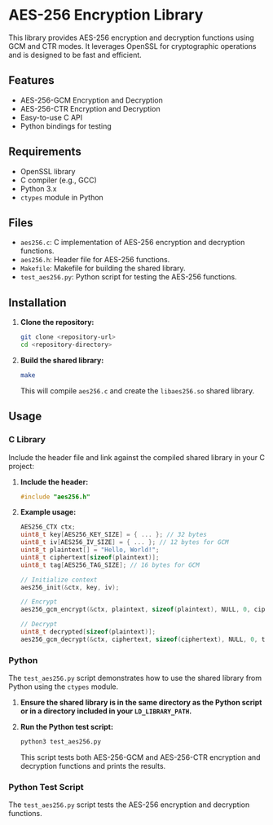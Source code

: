# AES-256 Encryption Library

This library provides AES-256 encryption and decryption functions using GCM and CTR modes. It leverages OpenSSL for cryptographic operations and is designed to be fast and efficient.

## Features

- AES-256-GCM Encryption and Decryption
- AES-256-CTR Encryption and Decryption
- Easy-to-use C API
- Python bindings for testing

## Requirements

- OpenSSL library
- C compiler (e.g., GCC)
- Python 3.x
- `ctypes` module in Python

## Files

- `aes256.c`: C implementation of AES-256 encryption and decryption functions.
- `aes256.h`: Header file for AES-256 functions.
- `Makefile`: Makefile for building the shared library.
- `test_aes256.py`: Python script for testing the AES-256 functions.

## Installation

1. **Clone the repository:**
    ```sh
    git clone <repository-url>
    cd <repository-directory>
    ```

2. **Build the shared library:**
    ```sh
    make
    ```

    This will compile `aes256.c` and create the `libaes256.so` shared library.

## Usage

### C Library

Include the header file and link against the compiled shared library in your C project:

1. **Include the header:**
    ```c
    #include "aes256.h"
    ```

2. **Example usage:**
    ```c
    AES256_CTX ctx;
    uint8_t key[AES256_KEY_SIZE] = { ... }; // 32 bytes
    uint8_t iv[AES256_IV_SIZE] = { ... }; // 12 bytes for GCM
    uint8_t plaintext[] = "Hello, World!";
    uint8_t ciphertext[sizeof(plaintext)];
    uint8_t tag[AES256_TAG_SIZE]; // 16 bytes for GCM

    // Initialize context
    aes256_init(&ctx, key, iv);

    // Encrypt
    aes256_gcm_encrypt(&ctx, plaintext, sizeof(plaintext), NULL, 0, ciphertext, tag);

    // Decrypt
    uint8_t decrypted[sizeof(plaintext)];
    aes256_gcm_decrypt(&ctx, ciphertext, sizeof(ciphertext), NULL, 0, tag, decrypted);
    ```

### Python

The `test_aes256.py` script demonstrates how to use the shared library from Python using the `ctypes` module.

1. **Ensure the shared library is in the same directory as the Python script or in a directory included in your `LD_LIBRARY_PATH`.**

2. **Run the Python test script:**
    ```sh
    python3 test_aes256.py
    ```

    This script tests both AES-256-GCM and AES-256-CTR encryption and decryption functions and prints the results.

### Python Test Script

The `test_aes256.py` script tests the AES-256 encryption and decryption functions.

